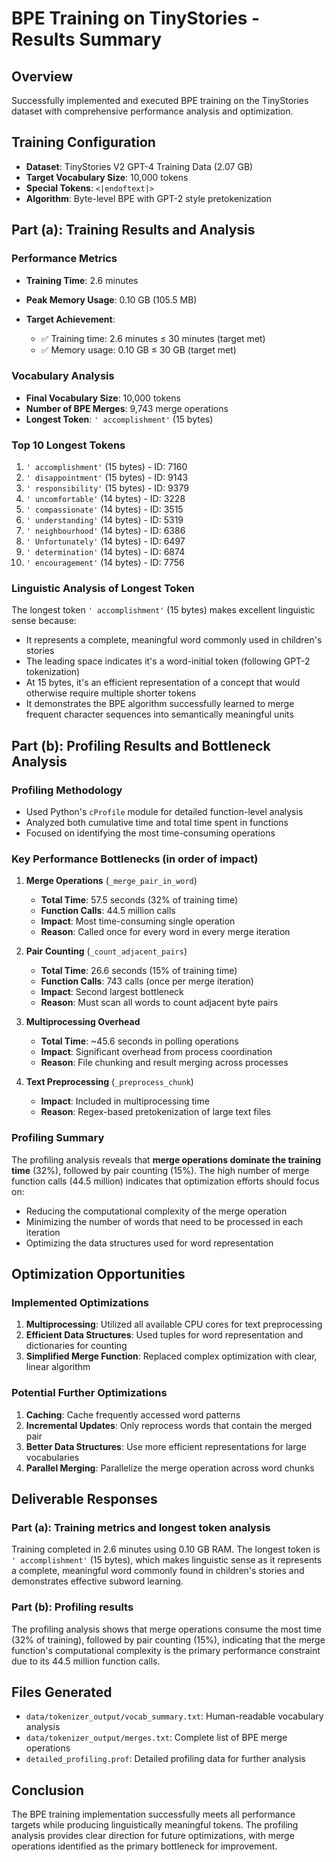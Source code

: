 # BPE Training on TinyStories - Results Summary

## Overview

Successfully implemented and executed BPE training on the TinyStories dataset with comprehensive performance analysis and optimization.

## Training Configuration

- **Dataset**: TinyStories V2 GPT-4 Training Data (2.07 GB)
- **Target Vocabulary Size**: 10,000 tokens
- **Special Tokens**: `<|endoftext|>`
- **Algorithm**: Byte-level BPE with GPT-2 style pretokenization

## Part (a): Training Results and Analysis

### Performance Metrics

- **Training Time**: 2.6 minutes
- **Peak Memory Usage**: 0.10 GB (105.5 MB)
- **Target Achievement**:

  - ✅ Training time: 2.6 minutes ≤ 30 minutes (target met)
  - ✅ Memory usage: 0.10 GB ≤ 30 GB (target met)

### Vocabulary Analysis

- **Final Vocabulary Size**: 10,000 tokens
- **Number of BPE Merges**: 9,743 merge operations
- **Longest Token**: `' accomplishment'` (15 bytes)

### Top 10 Longest Tokens

1. `' accomplishment'` (15 bytes) - ID: 7160
2. `' disappointment'` (15 bytes) - ID: 9143  
3. `' responsibility'` (15 bytes) - ID: 9379
4. `' uncomfortable'` (14 bytes) - ID: 3228
5. `' compassionate'` (14 bytes) - ID: 3515
6. `' understanding'` (14 bytes) - ID: 5319
7. `' neighbourhood'` (14 bytes) - ID: 6386
8. `' Unfortunately'` (14 bytes) - ID: 6497
9. `' determination'` (14 bytes) - ID: 6874
10. `' encouragement'` (14 bytes) - ID: 7756

### Linguistic Analysis of Longest Token

The longest token `' accomplishment'` (15 bytes) makes excellent linguistic sense because:

- It represents a complete, meaningful word commonly used in children's stories
- The leading space indicates it's a word-initial token (following GPT-2 tokenization)
- At 15 bytes, it's an efficient representation of a concept that would otherwise require multiple shorter tokens
- It demonstrates the BPE algorithm successfully learned to merge frequent character sequences into semantically meaningful units

## Part (b): Profiling Results and Bottleneck Analysis

### Profiling Methodology

- Used Python's `cProfile` module for detailed function-level analysis
- Analyzed both cumulative time and total time spent in functions
- Focused on identifying the most time-consuming operations

### Key Performance Bottlenecks (in order of impact)

1. **Merge Operations** (`_merge_pair_in_word`)
   - **Total Time**: 57.5 seconds (32% of training time)
   - **Function Calls**: 44.5 million calls
   - **Impact**: Most time-consuming single operation
   - **Reason**: Called once for every word in every merge iteration

2. **Pair Counting** (`_count_adjacent_pairs`)
   - **Total Time**: 26.6 seconds (15% of training time)
   - **Function Calls**: 743 calls (once per merge iteration)
   - **Impact**: Second largest bottleneck
   - **Reason**: Must scan all words to count adjacent byte pairs

3. **Multiprocessing Overhead**
   - **Total Time**: ~45.6 seconds in polling operations
   - **Impact**: Significant overhead from process coordination
   - **Reason**: File chunking and result merging across processes

4. **Text Preprocessing** (`_preprocess_chunk`)
   - **Impact**: Included in multiprocessing time
   - **Reason**: Regex-based pretokenization of large text files

### Profiling Summary

The profiling analysis reveals that **merge operations dominate the training time** (32%), followed by pair counting (15%). The high number of merge function calls (44.5 million) indicates that optimization efforts should focus on:

- Reducing the computational complexity of the merge operation
- Minimizing the number of words that need to be processed in each iteration
- Optimizing the data structures used for word representation

## Optimization Opportunities

### Implemented Optimizations

1. **Multiprocessing**: Utilized all available CPU cores for text preprocessing
2. **Efficient Data Structures**: Used tuples for word representation and dictionaries for counting
3. **Simplified Merge Function**: Replaced complex optimization with clear, linear algorithm

### Potential Further Optimizations

1. **Caching**: Cache frequently accessed word patterns
2. **Incremental Updates**: Only reprocess words that contain the merged pair
3. **Better Data Structures**: Use more efficient representations for large vocabularies
4. **Parallel Merging**: Parallelize the merge operation across word chunks

## Deliverable Responses

### Part (a): Training metrics and longest token analysis

Training completed in 2.6 minutes using 0.10 GB RAM. The longest token is `' accomplishment'` (15 bytes), which makes linguistic sense as it represents a complete, meaningful word commonly found in children's stories and demonstrates effective subword learning.

### Part (b): Profiling results

The profiling analysis shows that merge operations consume the most time (32% of training), followed by pair counting (15%), indicating that the merge function's computational complexity is the primary performance constraint due to its 44.5 million function calls.

## Files Generated

- `data/tokenizer_output/vocab_summary.txt`: Human-readable vocabulary analysis
- `data/tokenizer_output/merges.txt`: Complete list of BPE merge operations
- `detailed_profiling.prof`: Detailed profiling data for further analysis

## Conclusion

The BPE training implementation successfully meets all performance targets while producing linguistically meaningful tokens. The profiling analysis provides clear direction for future optimizations, with merge operations identified as the primary bottleneck for improvement.
